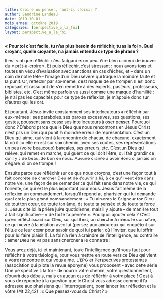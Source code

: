 ```yaml
---
title: Croire ou penser, faut-il choisir ?
author: Sandrine Landeau
date: 2019-10-01
mois_annee: octobre 2019
categories: [perspective_a_la_foi]
layout: perspective_a_la_foi
---
```


**« Pour toi c’est facile, tu n’as plus besoin de réfléchir, tu as la foi ». Quel croyant, quelle croyante, n’a jamais entendu ce type de phrase ?**

Il est vrai que réfléchir c’est fatigant et on peut être bien content de trouver du « prêt-à-croire ». Et puis réfléchir, c’est stressant : nous avons tous et toutes un vécu d’évaluation avec sanctions en cas d’échec, et – dans un coin de notre tête – l’image d’un Dieu sévère qui traque la moindre faute et la punit. Or, réfléchir par soi-même, c’est risquer de se tromper. Il est donc reposant et rassurant de s’en remettre à des experts, pasteurs, professeurs, biblistes, etc. C’est même parfois vu aussi comme une marque d’humilité : je n’ai pas les capacités pour ce type de réflexion, je m’appuie donc sur d’autres qui les ont.
 
Et pourtant, Jésus invite constamment ses interlocuteurs à réfléchir par eux-mêmes : ses paraboles, ses paroles excessives, ses questions, ses gestes, poussent sans cesse ses interlocuteurs à oser penser. Pourquoi donc ? D’abord parce que le Dieu que nous rencontrons en Jésus Christ n’est pas un Dieu qui punit la moindre erreur de représentation. C’est un Dieu qui aime, qui vient à la rencontre de chacun, de chacune, exactement là où il ou elle en est sur son chemin, avec ses doutes, ses représentations un peu (voire beaucoup) bancales, ses erreurs, etc. C’est un Dieu qui relève, qui remet en marche, qui guérit ce qui doit l’être, qui fait grandir ce qu’il y a de beau, de bon en nous. Aucune crainte à avoir donc si jamais on s’égare, si on se trompe !

Ensuite parce que réfléchir sur ce que nous croyons, c’est une façon tout à fait concrète de chercher Dieu et de s’ouvrir à lui, à ce qu’il veut être dans notre vie, une façon de se demander ce qui fait sens dans notre vie, ce qui l’oriente, ce qui est le plus important pour nous. Jésus fait même de la réflexion un commandement, lorsqu’il répond au pharisien qui lui demande quel est le plus grand commandement : « Tu aimeras le Seigneur ton Dieu de tout ton cœur, de toute ton âme, de toute ta pensée et de toute ta force ». Jésus cite ici la prière juive quotidienne, mais il y ajoute – de manière tout à fait significative – « de toute ta pensée ». Pourquoi ajouter cela ? C’est qu’en réfléchissant sur Dieu, sur qui il est, on cherche à mieux le connaître, ce qui ouvre à la relation avec lui (pensez aux amoureux qui enquêtent sur l’élu.e de leur cœur pour savoir de quoi lui parler, où l’inviter, que lui offrir pour lui faire plaisir !). La foi n’a rien à craindre de l’intelligence, au contraire : aimer Dieu ne va pas sans chercher à le connaître !

Vous avez déjà, ici et maintenant, toute l’intelligence qu’il vous faut pour réfléchir à votre théologie, pour vous mettre en route vers ce Dieu qui vient à votre rencontre et qui vous aime. L’EPG et Perspectives protestantes (association qui pilote la revue éponyme) vous proposent – avec cette série Une perspective à la foi – de nourrir votre chemin, votre questionnement, d’ouvrir des débats, mais en aucun cas de réfléchir à votre place ! C’est à vous de répondre à la question que le Christ vous adresse comme il l’a adressée aux pharisiens qui l’interrogeaient, pour lancer leur réflexion et la vôtre (Mt 22,42) : « Que pensez-vous du Christ ? »

